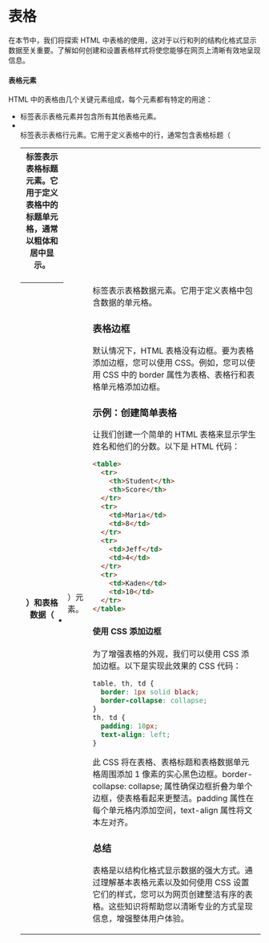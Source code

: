# 表格

在本节中，我们将探索 HTML 中表格的使用，这对于以行和列的结构化格式显示数据至关重要。了解如何创建和设置表格样式将使您能够在网页上清晰有效地呈现信息。

#### 表格元素

HTML 中的表格由几个关键元素组成，每个元素都有特定的用途：

- <table> 标签表示表格元素并包含所有其他表格元素。
- <th> 标签表示表格标题元素。它用于定义表格中的标题单元格，通常以粗体和居中显示。
- <tr> 标签表示表格行元素。它用于定义表格中的行，通常包含表格标题（<th>）和表格数据（<td>）元素。
- <td> 标签表示表格数据元素。它用于定义表格中包含数据的单元格。

### 表格边框

默认情况下，HTML 表格没有边框。要为表格添加边框，您可以使用 CSS。例如，您可以使用 CSS 中的 border 属性为表格、表格行和表格单元格添加边框。

### 示例：创建简单表格

让我们创建一个简单的 HTML 表格来显示学生姓名和他们的分数。以下是 HTML 代码：

```html
<table>
  <tr>
    <th>Student</th>
    <th>Score</th>
  </tr>
  <tr>
    <td>Maria</td>
    <td>8</td>
  </tr>
  <tr>
    <td>Jeff</td>
    <td>4</td>
  </tr>
  <tr>
    <td>Kaden</td>
    <td>10</td>
  </tr>
</table>
```

#### 使用 CSS 添加边框

为了增强表格的外观，我们可以使用 CSS 添加边框。以下是实现此效果的 CSS 代码：

```css
table, th, td {
  border: 1px solid black;
  border-collapse: collapse;
}
th, td {
  padding: 10px;
  text-align: left;
}
```

此 CSS 将在表格、表格标题和表格数据单元格周围添加 1 像素的实心黑色边框。border-collapse: collapse; 属性确保边框折叠为单个边框，使表格看起来更整洁。padding 属性在每个单元格内添加空间，text-align 属性将文本左对齐。

### 总结

表格是以结构化格式显示数据的强大方式。通过理解基本表格元素以及如何使用 CSS 设置它们的样式，您可以为网页创建整洁有序的表格。这些知识将帮助您以清晰专业的方式呈现信息，增强整体用户体验。

